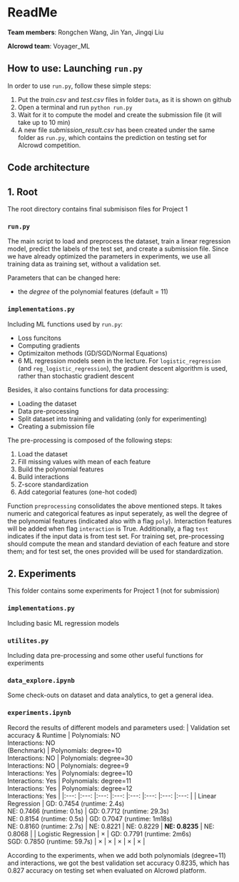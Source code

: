 # ReadMe
**Team members**: Rongchen Wang, Jin Yan, Jingqi Liu

**AIcrowd team**: Voyager_ML

## How to use: Launching `run.py`
In order to use `run.py`, follow these simple steps:
1. Put the *train.csv* and *test.csv* files in folder `Data`, as it is shown on github
2. Open a terminal and run `python run.py`
3. Wait for it to compute the model and create the submission file (it will take up to 10 min)
4. A new file *submission_result.csv* has been created under the same folder as `run.py`, which contains the prediction on testing set for AIcrowd competition.

## Code architecture
## 1. Root
The root directory contains final submisison files for Project 1
### `run.py`
The main script to load and preprocess the dataset, train a linear regression model, predict the labels of the test set, and create a submission file. Since we have already optimized the parameters in experiments, we use all training data as training set, without a validation set.

Parameters that can be changed here:
* the *degree* of the polynomial features (default = 11)

### `implementations.py`
Including ML functions used by `run.py`:
- Loss funcitons
- Computing gradients
- Optimizaiton methods (GD/SGD/Normal Equations)
- 6 ML regression models seen in the lecture. For `logistic_regression` (and `reg_logistic_regression`), the gradient descent algorithm is used, rather than stochastic gradient descent

Besides, it also contains functions for data processing:
- Loading the dataset
- Data pre-processing
- Split dataset into training and validating (only for experimenting)
- Creating a submission file

The pre-processing is composed of the following steps:
1. Load the dataset
2. Fill missing values with mean of each feature
3. Build the polynomial features
4. Build interactions
5. Z-score standardization
6. Add categorial features (one-hot coded)

Function `preprocessing` consolidates the above mentioned steps. It takes numeric and categorical features as input seperately, as well the degree of the polynomial features (indicated also with a flag `poly`). Interaction features will be added when flag `interaction` is True. Additionally, a flag `test` indicates if the input data is from test set. For training set, pre-processing should compute the mean and standard deviation of each feature and store them; and for test set, the ones provided will be used for standardization.


## 2. Experiments
This folder contains some experiments for Project 1 (not for submission)

### `implementations.py`
Including basic ML regression models

### `utilites.py`
Including data pre-processing and some other useful functions for experiments

### `data_explore.ipynb`
Some check-outs on dataset and data analytics, to get a general idea.

### `experiments.ipynb`
Record the results of different models and parameters used:
| Validation set accuracy & Runtime 	| Polynomials: NO<br>Interactions: NO<br>(Benchmark) 	| Polynomials: degree=10<br>Interactions: NO 	| Polynomials: degree=30<br>Interactions: NO 	| Polynomials: degree=9<br>Interactions: Yes 	| Polynomials: degree=10<br>Interactions: Yes 	| Polynomials: degree=11<br>Interactions: Yes 	| Polynomials: degree=12<br>Interactions: Yes 	|
|:---:	|:---:	|:---:	|:---:	|:---:	|:---:	|:---:	|:---:	|
| Linear Regression 	| GD: 0.7454 (runtime: 2.4s)<br>NE: 0.7466 (runtime: 0.1s) 	| GD: 0.7712 (runtime: 29.3s)<br>NE: 0.8154 (runtime: 0.5s) 	| GD: 0.7047 (runtime: 1m18s)<br>NE: 0.8160 (runtime: 2.7s) 	| NE: 0.8221 	| NE: 0.8229 	| **NE: 0.8235** 	| NE: 0.8068 	|
| Logistic Regression 	| × 	| GD: 0.7791 (runtime: 2m6s)<br>SGD: 0.7850 (runtime: 59.7s) 	| × 	| × 	| × 	| × 	| × 	|

According to the experiments, when we add both polynomials (degree=11) and interactions, we got the best validation set accuracy 0.8235, which has 0.827 accuracy on testing set when evaluated on AIcrowd platform.  
